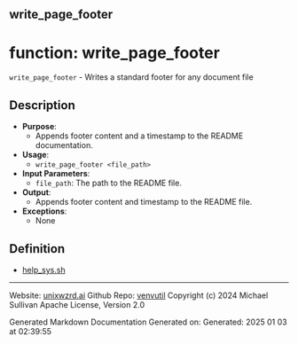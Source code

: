 ## write_page_footer
# function: write_page_footer
 `write_page_footer` - Writes a standard footer for any document file
## Description
- **Purpose**:
  - Appends footer content and a timestamp to the README documentation.
- **Usage**: 
  - `write_page_footer <file_path>`
- **Input Parameters**: 
  - `file_path`: The path to the README file.
- **Output**: 
  - Appends footer content and timestamp to the README file.
- **Exceptions**: 
  - None

## Definition 

* [help_sys.sh](../help_sys_sh.md)
---

Website: [unixwzrd.ai](https://unixwzrd.ai)
Github Repo: [venvutil](https://github.com/unixwzrd/venvutil)
Copyright (c) 2024 Michael Sullivan
Apache License, Version 2.0

Generated Markdown Documentation
Generated on: Generated: 2025 01 03 at 02:39:55
